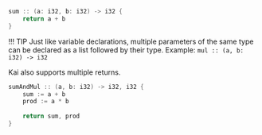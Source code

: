 ```swift
sum :: (a: i32, b: i32) -> i32 {
	return a + b
}
```

!!! TIP
	Just like variable declarations, multiple parameters of the same type can be declared as a list followed by their type. Example: `mul :: (a, b: i32) -> i32`

Kai also supports multiple returns.
```swift
sumAndMul :: (a, b: i32) -> i32, i32 {
	sum := a + b
	prod := a * b
	
	return sum, prod
}
```